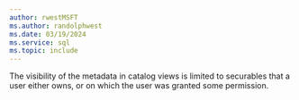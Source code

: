 ```yaml
---
author: rwestMSFT
ms.author: randolphwest
ms.date: 03/19/2024
ms.service: sql
ms.topic: include
---
```

 The visibility of the metadata in catalog views is limited to securables that a user either owns, or on which the user was granted some permission. 
